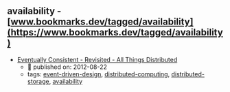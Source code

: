 availability - [www.bookmarks.dev/tagged/availability](https://www.bookmarks.dev/tagged/availability)
---
* [Eventually Consistent - Revisited - All Things Distributed](https://www.allthingsdistributed.com/2008/12/eventually_consistent.html)
    * :calendar: published on: 2012-08-22
    * tags: [event-driven-design](../tagged/event-driven-design.md), [distributed-computing](../tagged/distributed-computing.md), [distributed-storage](../tagged/distributed-storage.md), [availability](../tagged/availability.md)
